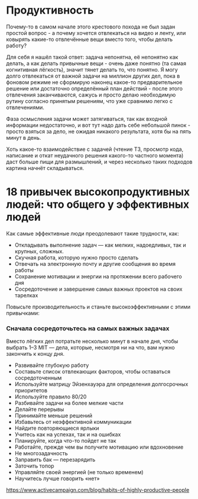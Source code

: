 # Продуктивность
Почему-то в самом начале этого крестового похода не был задан простой вопрос - а почему хочется отвлекаться на видео и ленту, или ковырять какие-то отвлечённые вещи вместо того, чтобы делать работу?

Для себя я нашёл такой ответ: задача непонятна, её непонятно как делать, а как делать привычные вещи - очень даже понятно (та самая когнитивная лёгкость), значит тянет делать то, что понятно. Я могу долго отвлекаться от важной задачи на миллион других дел, пока в фоновом режиме не сформирую наконец какое-то предварительное решение или достаточно определённый план действий - после этого отвлечения заканчиваются, сажусь и просто делаю необходимую рутину согласно принятым решениям, что уже сравнимо легко с отвлечениями.

Фаза осмысления задачи может затягиваться, так как входной информации недостаточно, и вот тут надо дать себе небольшой пинок - просто взяться за дело, не ожидая никакого результата, хотя бы на пять минут в день.

Хоть какое-то взаимодействие с задачей (чтение ТЗ, просмотр кода, написание и откат неудачного решения какого-то частного момента) даст больше пищи для размышлений, и через несколько таких подходов картина начнёт складываться.

# 18 привычек высокопродуктивных людей: что общего у эффективных людей
Как самые эффективные люди преодолевают такие трудности, как:

- Откладывать выполнение задач — как мелких, надоедливых, так и крупных, сложных.
- Скучная работа, которую нужно просто сделать
- Отвечать на электронную почту и другие сообщения во время работы
- Сохранение мотивации и энергии на протяжении всего рабочего дня
- Сосредоточение и завершение самых важных проектов на своих тарелках

Повысьте производительность и станьте высокоэффективными с этими привычками:
### Сначала сосредоточьтесь на самых важных задачах
Вместо лёгких дел потратьте несколько минут в начале дня, чтобы выбрать 1–3 MIT — дела, которые, несмотря ни на что, вам нужно закончить к концу дня.

- Развивайте глубокую работу
- Составьте список отвлекающих факторов, чтобы оставаться сосредоточенным
- Используйте матрицу Эйзенхауэра для определения долгосрочных приоритетов
- Используйте правило 80/20
- Разбивайте задачи на более мелкие части
- Делайте перерывы
- Принимайте меньше решений
- Избавьтесь от неэффективной коммуникации
- Найдите повторяющиеся ярлыки
- Учитесь как на успехах, так и на ошибках
- Планируйте, когда что-то пойдет не так
- Работайте, прежде чем вы получите мотивацию или вдохновение
- Не многозадачность
- Заправить бак — перезарядить
- Заточить топор
- Управляйте своей энергией (не только временем)
- Научитесь лучше говорить «нет»

https://www.activecampaign.com/blog/habits-of-highly-productive-people
